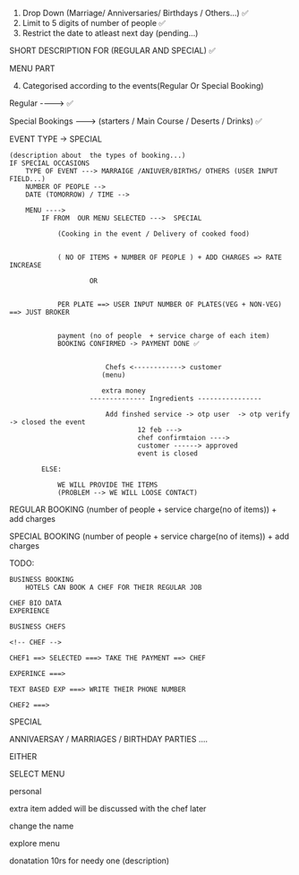 1) Drop Down (Marriage/ Anniversaries/ Birthdays / Others...) ✅
2) Limit to 5 digits of number of people ✅
3) Restrict the date to atleast next day  (pending...)


SHORT DESCRIPTION FOR (REGULAR AND SPECIAL) ✅

MENU PART

4) Categorised according to the events(Regular Or Special Booking)

Regular ----> ✅

Special Bookings ---> (starters / Main Course / Deserts / Drinks) ✅

EVENT TYPE -> SPECIAL

    (description about  the types of booking...)
    IF SPECIAL OCCASIONS 
        TYPE OF EVENT ---> MARRAIGE /ANIUVER/BIRTHS/ OTHERS (USER INPUT FIELD...)
        NUMBER OF PEOPLE --> 
        DATE (TOMORROW) / TIME -->

        MENU ---->
            IF FROM  OUR MENU SELECTED --->  SPECIAL

                (Cooking in the event / Delivery of cooked food)


                ( NO OF ITEMS + NUMBER OF PEOPLE ) + ADD CHARGES => RATE INCREASE

                        OR


                PER PLATE ==> USER INPUT NUMBER OF PLATES(VEG + NON-VEG) ==> JUST BROKER


                payment (no of people  + service charge of each item)
                BOOKING CONFIRMED -> PAYMENT DONE ✅


                            Chefs <------------> customer
                           (menu)

                           extra money
                        -------------- Ingredients ----------------

                            Add finshed service -> otp user  -> otp verify -> closed the event
                                    12 feb ---> 
                                    chef confirmtaion ---->
                                    customer ------> approved
                                    event is closed

            ELSE: 

                WE WILL PROVIDE THE ITEMS                
                (PROBLEM --> WE WILL LOOSE CONTACT)



REGULAR BOOKING
    (number of people + service charge(no of items)) + add charges

SPECIAL BOOKING
    (number of people + service charge(no of items)) + add charges


TODO: 

    BUSINESS BOOKING
        HOTELS CAN BOOK A CHEF FOR THEIR REGULAR JOB

    CHEF BIO DATA
    EXPERIENCE

    BUSINESS CHEFS

    <!-- CHEF -->

    CHEF1 ==> SELECTED ===> TAKE THE PAYMENT ==> CHEF

    EXPERINCE ===> 

    TEXT BASED EXP ===> WRITE THEIR PHONE NUMBER

    CHEF2 ===> 


SPECIAL   

ANNIVAERSAY / MARRIAGES / BIRTHDAY PARTIES ....

EITHER

SELECT MENU   



personal

extra item added will be discussed with the chef later

change the name

explore menu


donatation 10rs for needy one
(description)

